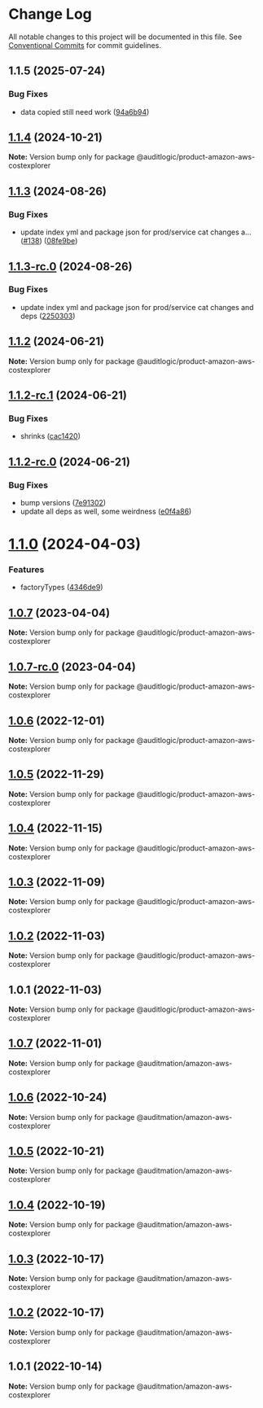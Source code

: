 # Change Log

All notable changes to this project will be documented in this file.
See [Conventional Commits](https://conventionalcommits.org) for commit guidelines.

## 1.1.5 (2025-07-24)


### Bug Fixes

* data copied still need work ([94a6b94](https://github.com/zerobias-org/product/commit/94a6b942fb0516367548599d739529536132755a))





## [1.1.4](https://github.com/auditlogic/product/compare/@auditlogic/product-amazon-aws-costexplorer@1.1.3...@auditlogic/product-amazon-aws-costexplorer@1.1.4) (2024-10-21)

**Note:** Version bump only for package @auditlogic/product-amazon-aws-costexplorer





## [1.1.3](https://github.com/auditlogic/product/compare/@auditlogic/product-amazon-aws-costexplorer@1.1.2...@auditlogic/product-amazon-aws-costexplorer@1.1.3) (2024-08-26)


### Bug Fixes

* update index yml and package json for prod/service cat changes a… ([#138](https://github.com/auditlogic/product/issues/138)) ([08fe9be](https://github.com/auditlogic/product/commit/08fe9beb1c8457462a19bc69caa02e6212d97e1a))





## [1.1.3-rc.0](https://github.com/auditlogic/product/compare/@auditlogic/product-amazon-aws-costexplorer@1.1.2...@auditlogic/product-amazon-aws-costexplorer@1.1.3-rc.0) (2024-08-26)


### Bug Fixes

* update index yml and package json for prod/service cat changes and deps ([2250303](https://github.com/auditlogic/product/commit/225030363a363608240135b7ebed386b28f01e4b))





## [1.1.2](https://github.com/auditlogic/product/compare/@auditlogic/product-amazon-aws-costexplorer@1.1.2-rc.1...@auditlogic/product-amazon-aws-costexplorer@1.1.2) (2024-06-21)

**Note:** Version bump only for package @auditlogic/product-amazon-aws-costexplorer





## [1.1.2-rc.1](https://github.com/auditlogic/product/compare/@auditlogic/product-amazon-aws-costexplorer@1.1.2-rc.0...@auditlogic/product-amazon-aws-costexplorer@1.1.2-rc.1) (2024-06-21)


### Bug Fixes

* shrinks ([cac1420](https://github.com/auditlogic/product/commit/cac14200fefcd8183ab69fe89a47bd3f70f563e9))





## [1.1.2-rc.0](https://github.com/auditlogic/product/compare/@auditlogic/product-amazon-aws-costexplorer@1.1.0...@auditlogic/product-amazon-aws-costexplorer@1.1.2-rc.0) (2024-06-21)


### Bug Fixes

* bump versions ([7e91302](https://github.com/auditlogic/product/commit/7e913023b8b312150ed7762c32fbbe616be71de5))
* update all deps as well, some weirdness ([e0f4a86](https://github.com/auditlogic/product/commit/e0f4a864714e2d3de6bbf3da014d5312fe53be2f))





# [1.1.0](https://github.com/auditlogic/product/compare/@auditlogic/product-amazon-aws-costexplorer@1.0.7...@auditlogic/product-amazon-aws-costexplorer@1.1.0) (2024-04-03)


### Features

* factoryTypes ([4346de9](https://github.com/auditlogic/product/commit/4346de92693aee892fccf725338ffc7b80ab182b))





## [1.0.7](https://github.com/auditlogic/product/compare/@auditlogic/product-amazon-aws-costexplorer@1.0.6...@auditlogic/product-amazon-aws-costexplorer@1.0.7) (2023-04-04)

**Note:** Version bump only for package @auditlogic/product-amazon-aws-costexplorer





## [1.0.7-rc.0](https://github.com/auditlogic/product/compare/@auditlogic/product-amazon-aws-costexplorer@1.0.6...@auditlogic/product-amazon-aws-costexplorer@1.0.7-rc.0) (2023-04-04)

**Note:** Version bump only for package @auditlogic/product-amazon-aws-costexplorer





## [1.0.6](https://github.com/auditlogic/product/compare/@auditlogic/product-amazon-aws-costexplorer@1.0.5...@auditlogic/product-amazon-aws-costexplorer@1.0.6) (2022-12-01)

**Note:** Version bump only for package @auditlogic/product-amazon-aws-costexplorer





## [1.0.5](https://github.com/auditlogic/product/compare/@auditlogic/product-amazon-aws-costexplorer@1.0.4...@auditlogic/product-amazon-aws-costexplorer@1.0.5) (2022-11-29)

**Note:** Version bump only for package @auditlogic/product-amazon-aws-costexplorer





## [1.0.4](https://github.com/auditlogic/product/compare/@auditlogic/product-amazon-aws-costexplorer@1.0.3...@auditlogic/product-amazon-aws-costexplorer@1.0.4) (2022-11-15)

**Note:** Version bump only for package @auditlogic/product-amazon-aws-costexplorer





## [1.0.3](https://github.com/auditlogic/product/compare/@auditlogic/product-amazon-aws-costexplorer@1.0.2...@auditlogic/product-amazon-aws-costexplorer@1.0.3) (2022-11-09)

**Note:** Version bump only for package @auditlogic/product-amazon-aws-costexplorer





## [1.0.2](https://github.com/auditlogic/product/compare/@auditlogic/product-amazon-aws-costexplorer@1.0.1...@auditlogic/product-amazon-aws-costexplorer@1.0.2) (2022-11-03)

**Note:** Version bump only for package @auditlogic/product-amazon-aws-costexplorer





## 1.0.1 (2022-11-03)

**Note:** Version bump only for package @auditlogic/product-amazon-aws-costexplorer





## [1.0.7](https://github.com/auditmation/store-content/compare/@auditmation/amazon-aws-costexplorer@1.0.6...@auditmation/amazon-aws-costexplorer@1.0.7) (2022-11-01)

**Note:** Version bump only for package @auditmation/amazon-aws-costexplorer





## [1.0.6](https://github.com/auditmation/store-content/compare/@auditmation/amazon-aws-costexplorer@1.0.5...@auditmation/amazon-aws-costexplorer@1.0.6) (2022-10-24)

**Note:** Version bump only for package @auditmation/amazon-aws-costexplorer





## [1.0.5](https://github.com/auditmation/store-content/compare/@auditmation/amazon-aws-costexplorer@1.0.4...@auditmation/amazon-aws-costexplorer@1.0.5) (2022-10-21)

**Note:** Version bump only for package @auditmation/amazon-aws-costexplorer





## [1.0.4](https://github.com/auditmation/store-content/compare/@auditmation/amazon-aws-costexplorer@1.0.3...@auditmation/amazon-aws-costexplorer@1.0.4) (2022-10-19)

**Note:** Version bump only for package @auditmation/amazon-aws-costexplorer





## [1.0.3](https://github.com/auditmation/store-content/compare/@auditmation/amazon-aws-costexplorer@1.0.2...@auditmation/amazon-aws-costexplorer@1.0.3) (2022-10-17)

**Note:** Version bump only for package @auditmation/amazon-aws-costexplorer





## [1.0.2](https://github.com/auditmation/store-content/compare/@auditmation/amazon-aws-costexplorer@1.0.1...@auditmation/amazon-aws-costexplorer@1.0.2) (2022-10-17)

**Note:** Version bump only for package @auditmation/amazon-aws-costexplorer





## 1.0.1 (2022-10-14)

**Note:** Version bump only for package @auditmation/amazon-aws-costexplorer

